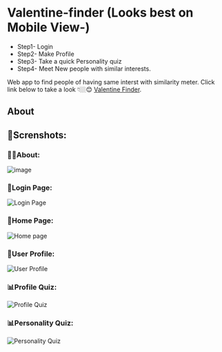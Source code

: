 # Valentine-finder (Looks best on Mobile View-)
- Step1- Login
- Step2- Make Profile
- Step3- Take a quick Personality quiz
- Step4- Meet New people with similar interests.

Web app to find people of having same interst with similarity meter.  Click link below to take a look 👇🏼😊
[Valentine Finder](https://findvalentineon.web.app/).
## About  
## 🌄Screnshots:
### 👩‍🔬About:
![image](https://user-images.githubusercontent.com/68294675/178310114-17d79c29-4890-4eb3-8716-92bea984ed4f.png)
### 🤵Login Page:
![Login Page](https://user-images.githubusercontent.com/68294675/178303369-95b5c16e-39ca-4c65-a9eb-69f349bf1608.png)
### 🌅Home Page:
![Home page](https://user-images.githubusercontent.com/68294675/178308714-2b3cb793-993b-4c02-8627-476dab1a7b6f.png)
### 🤵User Profile:
![User Profile](https://user-images.githubusercontent.com/68294675/178308998-282fdecb-6234-4811-944d-f54eb313ec03.png)
### 📊Profile Quiz:
![Profile Quiz](https://user-images.githubusercontent.com/68294675/178309704-e1ccc76c-e22c-4990-a73f-8f66df759618.png)
### 📊Personality Quiz:
![Personality Quiz](https://user-images.githubusercontent.com/68294675/178309759-1732fe06-d02d-4d32-a1c1-21d2aeb3f40c.png)
